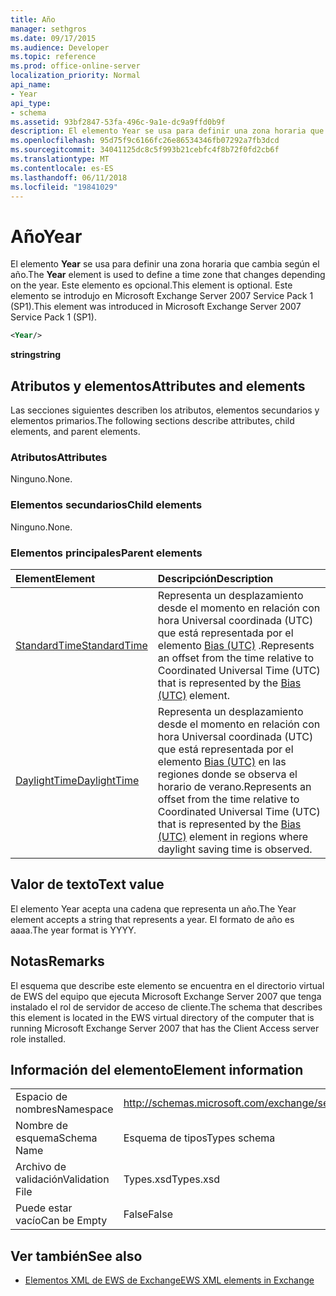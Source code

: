 ```yaml
---
title: Año
manager: sethgros
ms.date: 09/17/2015
ms.audience: Developer
ms.topic: reference
ms.prod: office-online-server
localization_priority: Normal
api_name:
- Year
api_type:
- schema
ms.assetid: 93bf2847-53fa-496c-9a1e-dc9a9ffd0b9f
description: El elemento Year se usa para definir una zona horaria que cambia según el año. Este elemento es opcional. Este elemento se introdujo en Microsoft Exchange Server 2007 Service Pack 1 (SP1).
ms.openlocfilehash: 95d75f9c6166fc26e86534346fb07292a7fb3dcd
ms.sourcegitcommit: 34041125dc8c5f993b21cebfc4f8b72f0fd2cb6f
ms.translationtype: MT
ms.contentlocale: es-ES
ms.lasthandoff: 06/11/2018
ms.locfileid: "19841029"
---
```

# <a name="year"></a><span data-ttu-id="4194e-105">Año</span><span class="sxs-lookup"><span data-stu-id="4194e-105">Year</span></span>

<span data-ttu-id="4194e-106">El elemento **Year** se usa para definir una zona horaria que cambia según el año.</span><span class="sxs-lookup"><span data-stu-id="4194e-106">The **Year** element is used to define a time zone that changes depending on the year.</span></span> <span data-ttu-id="4194e-107">Este elemento es opcional.</span><span class="sxs-lookup"><span data-stu-id="4194e-107">This element is optional.</span></span> <span data-ttu-id="4194e-108">Este elemento se introdujo en Microsoft Exchange Server 2007 Service Pack 1 (SP1).</span><span class="sxs-lookup"><span data-stu-id="4194e-108">This element was introduced in Microsoft Exchange Server 2007 Service Pack 1 (SP1).</span></span> 
  
```xml
<Year/>
```

<span data-ttu-id="4194e-109">**string**</span><span class="sxs-lookup"><span data-stu-id="4194e-109">**string**</span></span>

## <a name="attributes-and-elements"></a><span data-ttu-id="4194e-110">Atributos y elementos</span><span class="sxs-lookup"><span data-stu-id="4194e-110">Attributes and elements</span></span>

<span data-ttu-id="4194e-111">Las secciones siguientes describen los atributos, elementos secundarios y elementos primarios.</span><span class="sxs-lookup"><span data-stu-id="4194e-111">The following sections describe attributes, child elements, and parent elements.</span></span>
  
### <a name="attributes"></a><span data-ttu-id="4194e-112">Atributos</span><span class="sxs-lookup"><span data-stu-id="4194e-112">Attributes</span></span>

<span data-ttu-id="4194e-113">Ninguno.</span><span class="sxs-lookup"><span data-stu-id="4194e-113">None.</span></span>
  
### <a name="child-elements"></a><span data-ttu-id="4194e-114">Elementos secundarios</span><span class="sxs-lookup"><span data-stu-id="4194e-114">Child elements</span></span>

<span data-ttu-id="4194e-115">Ninguno.</span><span class="sxs-lookup"><span data-stu-id="4194e-115">None.</span></span>
  
### <a name="parent-elements"></a><span data-ttu-id="4194e-116">Elementos principales</span><span class="sxs-lookup"><span data-stu-id="4194e-116">Parent elements</span></span>

|<span data-ttu-id="4194e-117">**Element**</span><span class="sxs-lookup"><span data-stu-id="4194e-117">**Element**</span></span>|<span data-ttu-id="4194e-118">**Descripción**</span><span class="sxs-lookup"><span data-stu-id="4194e-118">**Description**</span></span>|
|:-----|:-----|
|[<span data-ttu-id="4194e-119">StandardTime</span><span class="sxs-lookup"><span data-stu-id="4194e-119">StandardTime</span></span>](standardtime.md) <br/> |<span data-ttu-id="4194e-120">Representa un desplazamiento desde el momento en relación con hora Universal coordinada (UTC) que está representada por el elemento [Bias (UTC)](bias-utc.md) .</span><span class="sxs-lookup"><span data-stu-id="4194e-120">Represents an offset from the time relative to Coordinated Universal Time (UTC) that is represented by the [Bias (UTC)](bias-utc.md) element.</span></span>  <br/> |
|[<span data-ttu-id="4194e-121">DaylightTime</span><span class="sxs-lookup"><span data-stu-id="4194e-121">DaylightTime</span></span>](daylighttime.md) <br/> |<span data-ttu-id="4194e-122">Representa un desplazamiento desde el momento en relación con hora Universal coordinada (UTC) que está representada por el elemento [Bias (UTC)](bias-utc.md) en las regiones donde se observa el horario de verano.</span><span class="sxs-lookup"><span data-stu-id="4194e-122">Represents an offset from the time relative to Coordinated Universal Time (UTC) that is represented by the [Bias (UTC)](bias-utc.md) element in regions where daylight saving time is observed.</span></span>  <br/> |
   
## <a name="text-value"></a><span data-ttu-id="4194e-123">Valor de texto</span><span class="sxs-lookup"><span data-stu-id="4194e-123">Text value</span></span>

<span data-ttu-id="4194e-124">El elemento Year acepta una cadena que representa un año.</span><span class="sxs-lookup"><span data-stu-id="4194e-124">The Year element accepts a string that represents a year.</span></span> <span data-ttu-id="4194e-125">El formato de año es aaaa.</span><span class="sxs-lookup"><span data-stu-id="4194e-125">The year format is YYYY.</span></span>
  
## <a name="remarks"></a><span data-ttu-id="4194e-126">Notas</span><span class="sxs-lookup"><span data-stu-id="4194e-126">Remarks</span></span>

<span data-ttu-id="4194e-127">El esquema que describe este elemento se encuentra en el directorio virtual de EWS del equipo que ejecuta Microsoft Exchange Server 2007 que tenga instalado el rol de servidor de acceso de cliente.</span><span class="sxs-lookup"><span data-stu-id="4194e-127">The schema that describes this element is located in the EWS virtual directory of the computer that is running Microsoft Exchange Server 2007 that has the Client Access server role installed.</span></span>
  
## <a name="element-information"></a><span data-ttu-id="4194e-128">Información del elemento</span><span class="sxs-lookup"><span data-stu-id="4194e-128">Element information</span></span>

|||
|:-----|:-----|
|<span data-ttu-id="4194e-129">Espacio de nombres</span><span class="sxs-lookup"><span data-stu-id="4194e-129">Namespace</span></span>  <br/> |http://schemas.microsoft.com/exchange/services/2006/types  <br/> |
|<span data-ttu-id="4194e-130">Nombre de esquema</span><span class="sxs-lookup"><span data-stu-id="4194e-130">Schema Name</span></span>  <br/> |<span data-ttu-id="4194e-131">Esquema de tipos</span><span class="sxs-lookup"><span data-stu-id="4194e-131">Types schema</span></span>  <br/> |
|<span data-ttu-id="4194e-132">Archivo de validación</span><span class="sxs-lookup"><span data-stu-id="4194e-132">Validation File</span></span>  <br/> |<span data-ttu-id="4194e-133">Types.xsd</span><span class="sxs-lookup"><span data-stu-id="4194e-133">Types.xsd</span></span>  <br/> |
|<span data-ttu-id="4194e-134">Puede estar vacío</span><span class="sxs-lookup"><span data-stu-id="4194e-134">Can be Empty</span></span>  <br/> |<span data-ttu-id="4194e-135">False</span><span class="sxs-lookup"><span data-stu-id="4194e-135">False</span></span>  <br/> |
   
## <a name="see-also"></a><span data-ttu-id="4194e-136">Ver también</span><span class="sxs-lookup"><span data-stu-id="4194e-136">See also</span></span>

- [<span data-ttu-id="4194e-137">Elementos XML de EWS de Exchange</span><span class="sxs-lookup"><span data-stu-id="4194e-137">EWS XML elements in Exchange</span></span>](ews-xml-elements-in-exchange.md)

